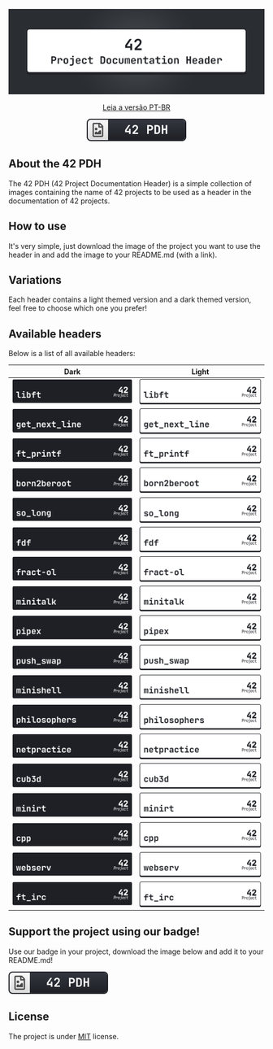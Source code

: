 <div align=center>

![42 PDH Cover](42pdh_cover.gif)


[Leia a versão PT-BR](README_pt-br.md)

![42PDH Badge](./badge/42pdh_badge.svg)

</div>

## About the 42 PDH 
The 42 PDH (42 Project Documentation Header) is a simple collection of images containing the name of 42 projects to be used as a header in the documentation of 42 projects.

## How to use
It's very simple, just download the image of the project you want to use the header in and add the image to your README.md (with a link).

## Variations
Each header contains a light themed version and a dark themed version, feel free to choose which one you prefer!

## Available headers
Below is a list of all available headers:

Dark | Light
-- | --
![Libft Header Dark](./dark/libft_dark.svg) | ![Libft Header Light](./light/libft_light.svg)
![GNL Header Dark](./dark/gnl_dark.svg) | ![GNL Header Light](./light/gnl_light.svg)
![ft_printf Header Dark](./dark/ft_printf_dark.svg) | ![ft_printf Header Light](./light/ft_printf_light.svg)
![Born2BeRoot Header Dark](./dark/born2beroot_dark.svg) | ![Born2BeRoot Header Light](./light/born2beroot_light.svg)
![So_long Header Dark](./dark/so_long_dark.svg) | ![So_long Header Light](./light/so_long_light.svg)
![FdF Header Dark](./dark/fdf_dark.svg) | ![FdF Header Light](./light/fdf_light.svg)
![Fract-ol Dark](./dark/fract-ol_dark.svg) | ![Fract-ol Light](./light/fract-ol_light.svg)
![Minitalk Dark](./dark/minitalk_dark.svg) | ![Minitalk Light](./light/minitalk_light.svg)
![Pipex Dark](./dark/pipex_dark.svg) | ![Pipex Light](./light/pipex_light.svg)
![Push_swap Dark](./dark/push_swap_dark.svg) | ![Push_swap Light](./light/push_swap_light.svg)
![Minishell Dark](./dark/minishell_dark.svg) | ![Minishell Light](./light/minishell_light.svg)
![Philosophers Dark](./dark/philosophers_dark.svg) | ![Philosophers Light](./light/philosophers_light.svg)
![NetPractice Dark](./dark/netpractice_dark.svg) | ![NetPractice Light](./light/netpractice_light.svg)
![Cub3d Dark](./dark/cub3d_dark.svg) | ![Cub3d Light](./light/cub3d_light.svg)
![MiniRT Dark](./dark/minirt_dark.svg) | ![MiniRT Light](./light/minirt_light.svg)
![CPP Dark](./dark/cpp_dark.svg) | ![CPP Light](./light/cpp_light.svg)
![Webserv Dark](./dark/webserv_dark.svg) | ![Webserv Light](./light/webserv_light.svg)
![ft_irc Dark](./dark/ft_irc_dark.svg) | ![ft_irc Light](./light/ft_irc_light.svg)

## Support the project using our badge!
Use our badge in your project, download the image below and add it to your README.md!

![42PDH Badge](./badge/42pdh_badge.svg)

## License
The project is under [MIT](https://opensource.org/license/mit) license.
